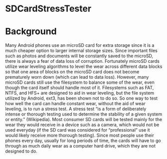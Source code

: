 # SDCardStressTester

Background
==========
Many Android phones use an microSD card for extra storage since it is a much cheaper option to larger internal storage sizes. Since important files such as photos and documents will be constantly saved to the microSD, there is always a fear of data loss of corruption. Fortunately microSD cards utilize wear leveling algorithms to level the wear across different data blocks so that one area of blocks on the microSD card does not become prematurely worn down (which can lead to data loss). However, many microSD cards still use the filesystem to balance some of the wear, even though the card itself should handle most of it. Filesystems such as FAT, NTFS, and HFS+ are designed to aid in wear leveling, but the file system utilized by Android, ext3, has been shown not to do so. So one way to test how well the card can handle constant wear, without the aid of wear leveling, is to run a stress test. A stress test “is a form of deliberately intense or thorough testing used to determine the stability of a given system or entity.” (Wikipedia). Most consumer SD cards will be tested mainly for the wear they would receive in a device such as a camera, which would not be used everyday (if the SD card was considered for “professional” use it would likely receive more thorough testing). Since most people use their phones every day, usually for long periods of time, the cards will have to go through as much daily wear as a computer hard drive, which they are not designed to do. 


